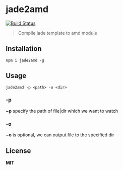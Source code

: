 # jade2amd

[![Build Status](https://travis-ci.org/cntanglijun/jade2amd.svg?branch=master)](https://travis-ci.org/cntanglijun/jade2amd)

> Compile jade template to amd module

## Installation

```shell
npm i jade2amd -g
```

## Usage

```shell
jade2amd -p <path> -o <dir>
```

### -p <path>

**&minus;p** specify the path of file|dir which we want to watch

### -o <dir>

**&minus;o** is optional, we can output file to the specified dir

## License

**MIT**
